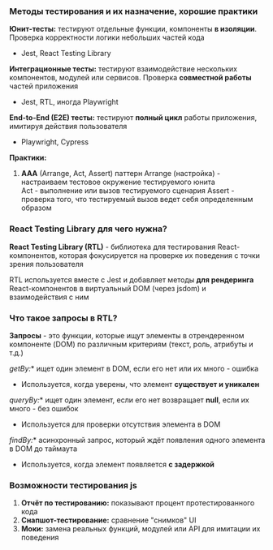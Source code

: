 ### Методы тестирования и их назначение, хорошие практики

**Юнит-тесты:** тестируют отдельные функции, компоненты **в изоляции**. Проверка корректности логики небольших частей кода
- Jest, React Testing Library

**Интеграционные тесты:** тестируют взаимодействие нескольких компонентов, модулей или сервисов. Проверка **совместной работы** частей приложения
- Jest, RTL, иногда Playwright

**End-to-End (E2E) тесты:** тестируют **полный цикл** работы приложения, имитируя действия пользователя
+ Playwright, Cypress

**Практики:**
1. **AAA** (Arrange, Act, Assert) паттерн
Arrange (настройка) - настраиваем тестовое окружение тестируемого юнита  
Act - выполнение или вызов тестируемого сценария
Assert - проверка того, что тестируемый вызов ведет себя определенным образом

### React Testing Library для чего нужна?

**React Testing Library (RTL)** - библиотека для тестирования React-компонентов, которая фокусируется на проверке их поведения с точки зрения пользователя

RTL используется вместе с Jest и добавляет методы **для рендеринга** React-компонентов в виртуальный DOM (через jsdom) и взаимодействия с ним

### Что такое запросы в RTL?

**Запросы** - это функции, которые ищут элементы в отрендеренном компоненте (DOM) по различным критериям (текст, роль, атрибуты и т.д.)

**getBy*:** ищет один элемент в DOM, если его нет или их много - ошибка
- Используется, когда уверены, что элемент **существует и уникален**

**queryBy*:** ищет один элемент, если его нет возвращает **null**, если их много - без ошибок
- Используется для проверки отсутствия элемента в DOM

**findBy*:** асинхронный запрос, который ждёт появления одного элемента в DOM до таймаута
- Используется, когда элемент появляется **с задержкой**

### Возможности тестирования js

1. **Отчёт по тестированию:** показывают процент протестированного кода
2. **Снапшот-тестирование:** сравнение "снимков" UI
3. **Моки:** замена реальных функций, модулей или API для имитации их поведения